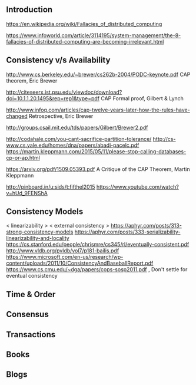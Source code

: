 ## Introduction

https://en.wikipedia.org/wiki/Fallacies_of_distributed_computing

https://www.infoworld.com/article/3114195/system-management/the-8-fallacies-of-distributed-computing-are-becoming-irrelevant.html

## Consistency v/s Availability

http://www.cs.berkeley.edu/~brewer/cs262b-2004/PODC-keynote.pdf
CAP theorem, Eric Brewer

http://citeseerx.ist.psu.edu/viewdoc/download?doi=10.1.1.20.1495&rep=rep1&type=pdf
CAP Formal proof, Gilbert & Lynch

http://www.infoq.com/articles/cap-twelve-years-later-how-the-rules-have-changed
Retrospective, Eric Brewer

http://groups.csail.mit.edu/tds/papers/Gilbert/Brewer2.pdf

http://codahale.com/you-cant-sacrifice-partition-tolerance/ 
http://cs-www.cs.yale.edu/homes/dna/papers/abadi-pacelc.pdf
https://martin.kleppmann.com/2015/05/11/please-stop-calling-databases-cp-or-ap.html

https://arxiv.org/pdf/1509.05393.pdf
A Critique of the CAP Theorem, Martin Kleppmann

http://pinboard.in/u:sids/t:fifthel2015
https://www.youtube.com/watch?v=hUd_9FENShA

## Consistency Models
< linearizability >
< external consistency >
https://aphyr.com/posts/313-strong-consistency-models
https://aphyr.com/posts/333-serializability-linearizability-and-locality
https://cs.stanford.edu/people/chrismre/cs345/rl/eventually-consistent.pdf
http://www.vldb.org/pvldb/vol7/p181-bailis.pdf
https://www.microsoft.com/en-us/research/wp-content/uploads/2011/10/ConsistencyAndBaseballReport.pdf
https://www.cs.cmu.edu/~dga/papers/cops-sosp2011.pdf , Don't settle for eventual consistency

## Time & Order

## Consensus

## Transactions

## Books

## Blogs



